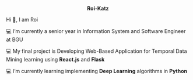 <p align="center"> <b> Roi-Katz </b></p>
Hi 👋, I am Roi

💻 I’m currently a senior year in Information System and Software Engineer at BGU 

💻 My final project is Developing Web-Based Application for Temporal Data Mining learning using **React.js** and **Flask**

💻 I’m currently learning implementing **Deep Learning** algorithms in **Python**


